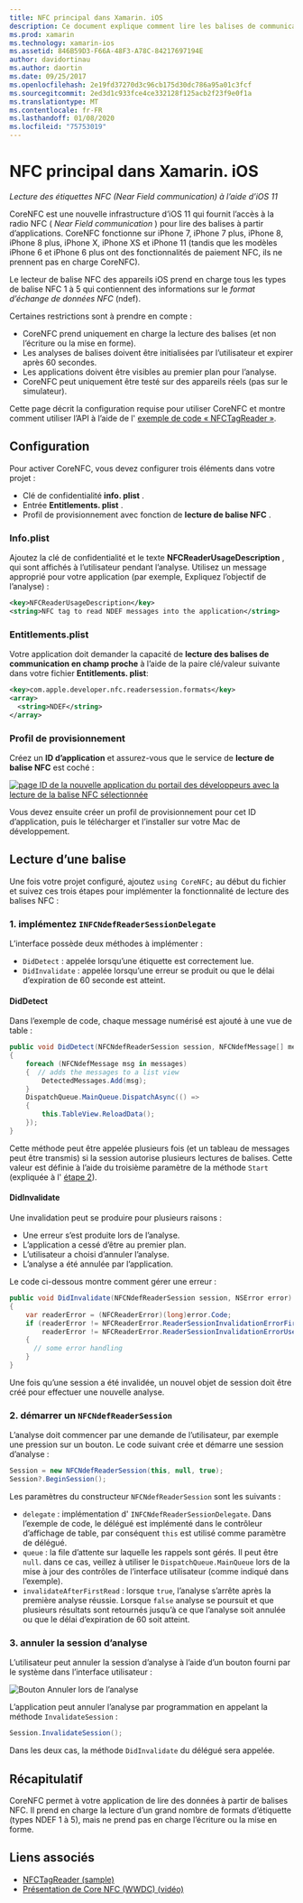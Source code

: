 ```yaml
---
title: NFC principal dans Xamarin. iOS
description: Ce document explique comment lire les balises de communication en champ proche dans Xamarin. iOS à l’aide des API introduites dans iOS 11.
ms.prod: xamarin
ms.technology: xamarin-ios
ms.assetid: 846B59D3-F66A-48F3-A78C-84217697194E
author: davidortinau
ms.author: daortin
ms.date: 09/25/2017
ms.openlocfilehash: 2e19fd37270d3c96cb175d30dc786a95a01c3fcf
ms.sourcegitcommit: 2ed3d1c933fce4ce332128f125acb2f23f9e0f1a
ms.translationtype: MT
ms.contentlocale: fr-FR
ms.lasthandoff: 01/08/2020
ms.locfileid: "75753019"
---
```

# <a name="core-nfc-in-xamarinios"></a>NFC principal dans Xamarin. iOS

_Lecture des étiquettes NFC (Near Field communication) à l’aide d’iOS 11_

CoreNFC est une nouvelle infrastructure d’iOS 11 qui fournit l’accès à la radio NFC ( _Near Field communication_ ) pour lire des balises à partir d’applications. CoreNFC fonctionne sur iPhone 7, iPhone 7 plus, iPhone 8, iPhone 8 plus, iPhone X, iPhone XS et iPhone 11 (tandis que les modèles iPhone 6 et iPhone 6 plus ont des fonctionnalités de paiement NFC, ils ne prennent pas en charge CoreNFC).

Le lecteur de balise NFC des appareils iOS prend en charge tous les types de balise NFC 1 à 5 qui contiennent des informations sur le _format d’échange de données NFC_ (ndef).

Certaines restrictions sont à prendre en compte :

- CoreNFC prend uniquement en charge la lecture des balises (et non l’écriture ou la mise en forme).
- Les analyses de balises doivent être initialisées par l’utilisateur et expirer après 60 secondes.
- Les applications doivent être visibles au premier plan pour l’analyse.
- CoreNFC peut uniquement être testé sur des appareils réels (pas sur le simulateur).

Cette page décrit la configuration requise pour utiliser CoreNFC et montre comment utiliser l’API à l’aide de l' [exemple de code « NFCTagReader »](https://docs.microsoft.com/samples/xamarin/ios-samples/ios11-nfctagreader).

## <a name="configuration"></a>Configuration

Pour activer CoreNFC, vous devez configurer trois éléments dans votre projet :

- Clé de confidentialité **info. plist** .
- Entrée **Entitlements. plist** .
- Profil de provisionnement avec fonction de **lecture de balise NFC** .

### <a name="infoplist"></a>Info.plist

Ajoutez la clé de confidentialité et le texte **NFCReaderUsageDescription** , qui sont affichés à l’utilisateur pendant l’analyse. Utilisez un message approprié pour votre application (par exemple, Expliquez l’objectif de l’analyse) :

```xml
<key>NFCReaderUsageDescription</key>
<string>NFC tag to read NDEF messages into the application</string>
```

### <a name="entitlementsplist"></a>Entitlements.plist

Votre application doit demander la capacité de **lecture des balises de communication en champ proche** à l’aide de la paire clé/valeur suivante dans votre fichier **Entitlements. plist**:

```xml
<key>com.apple.developer.nfc.readersession.formats</key>
<array>
  <string>NDEF</string>
</array>
```

### <a name="provisioning-profile"></a>Profil de provisionnement

Créez un **ID d’application** et assurez-vous que le service de **lecture de balise NFC** est coché :

[![page ID de la nouvelle application du portail des développeurs avec la lecture de la balise NFC sélectionnée](corenfc-images/app-services-nfc-sml.png)](corenfc-images/app-services-nfc.png#lightbox)

Vous devez ensuite créer un profil de provisionnement pour cet ID d’application, puis le télécharger et l’installer sur votre Mac de développement.

## <a name="reading-a-tag"></a>Lecture d’une balise

Une fois votre projet configuré, ajoutez `using CoreNFC;` au début du fichier et suivez ces trois étapes pour implémenter la fonctionnalité de lecture des balises NFC :

### <a name="1-implement-infcndefreadersessiondelegate"></a>1. implémentez `INFCNdefReaderSessionDelegate`

L’interface possède deux méthodes à implémenter :

- `DidDetect` : appelée lorsqu’une étiquette est correctement lue.
- `DidInvalidate` : appelée lorsqu’une erreur se produit ou que le délai d’expiration de 60 seconde est atteint.

#### <a name="diddetect"></a>DidDetect

Dans l’exemple de code, chaque message numérisé est ajouté à une vue de table :

```csharp
public void DidDetect(NFCNdefReaderSession session, NFCNdefMessage[] messages)
{
    foreach (NFCNdefMessage msg in messages)
    {  // adds the messages to a list view
        DetectedMessages.Add(msg);
    }
    DispatchQueue.MainQueue.DispatchAsync(() =>
    {
        this.TableView.ReloadData();
    });
}
```

Cette méthode peut être appelée plusieurs fois (et un tableau de messages peut être transmis) si la session autorise plusieurs lectures de balises. Cette valeur est définie à l’aide du troisième paramètre de la méthode `Start` (expliquée à l' [étape 2](#step2)).

#### <a name="didinvalidate"></a>DidInvalidate

Une invalidation peut se produire pour plusieurs raisons :

- Une erreur s’est produite lors de l’analyse.
- L’application a cessé d’être au premier plan.
- L’utilisateur a choisi d’annuler l’analyse.
- L’analyse a été annulée par l’application.

Le code ci-dessous montre comment gérer une erreur :

```csharp
public void DidInvalidate(NFCNdefReaderSession session, NSError error)
{
    var readerError = (NFCReaderError)(long)error.Code;
    if (readerError != NFCReaderError.ReaderSessionInvalidationErrorFirstNDEFTagRead &&
        readerError != NFCReaderError.ReaderSessionInvalidationErrorUserCanceled)
    {
      // some error handling
    }
}
```

Une fois qu’une session a été invalidée, un nouvel objet de session doit être créé pour effectuer une nouvelle analyse.

<a name="step2" />

### <a name="2-start-an-nfcndefreadersession"></a>2. démarrer un `NFCNdefReaderSession`

L’analyse doit commencer par une demande de l’utilisateur, par exemple une pression sur un bouton.
Le code suivant crée et démarre une session d’analyse :

```csharp
Session = new NFCNdefReaderSession(this, null, true);
Session?.BeginSession();
```

Les paramètres du constructeur `NFCNdefReaderSession` sont les suivants :

- `delegate` : implémentation d' `INFCNdefReaderSessionDelegate`. Dans l’exemple de code, le délégué est implémenté dans le contrôleur d’affichage de table, par conséquent `this` est utilisé comme paramètre de délégué.
- `queue` : la file d’attente sur laquelle les rappels sont gérés. Il peut être `null`. dans ce cas, veillez à utiliser le `DispatchQueue.MainQueue` lors de la mise à jour des contrôles de l’interface utilisateur (comme indiqué dans l’exemple).
- `invalidateAfterFirstRead` : lorsque `true`, l’analyse s’arrête après la première analyse réussie. Lorsque `false` analyse se poursuit et que plusieurs résultats sont retournés jusqu’à ce que l’analyse soit annulée ou que le délai d’expiration de 60 soit atteint.

### <a name="3-cancel-the-scanning-session"></a>3. annuler la session d’analyse

L’utilisateur peut annuler la session d’analyse à l’aide d’un bouton fourni par le système dans l’interface utilisateur :

![Bouton Annuler lors de l’analyse](corenfc-images/scan-cancel-sml.png)

L’application peut annuler l’analyse par programmation en appelant la méthode `InvalidateSession` :

```csharp
Session.InvalidateSession();
```

Dans les deux cas, la méthode `DidInvalidate` du délégué sera appelée.

## <a name="summary"></a>Récapitulatif

CoreNFC permet à votre application de lire des données à partir de balises NFC. Il prend en charge la lecture d’un grand nombre de formats d’étiquette (types NDEF 1 à 5), mais ne prend pas en charge l’écriture ou la mise en forme.

## <a name="related-links"></a>Liens associés

- [NFCTagReader (sample)](https://docs.microsoft.com/samples/xamarin/ios-samples/ios11-nfctagreader)
- [Présentation de Core NFC (WWDC) (vidéo)](https://developer.apple.com/videos/play/wwdc2017/718/)

